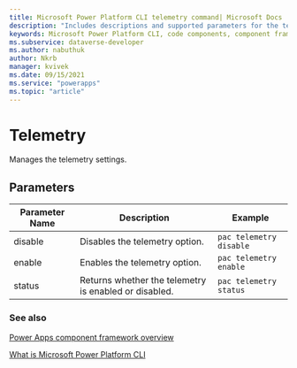 ```yaml
---
title: Microsoft Power Platform CLI telemetry command| Microsoft Docs
description: "Includes descriptions and supported parameters for the telemetry command."
keywords: Microsoft Power Platform CLI, code components, component framework, CLI
ms.subservice: dataverse-developer
ms.author: nabuthuk
author: Nkrb
manager: kvivek
ms.date: 09/15/2021
ms.service: "powerapps"
ms.topic: "article"
---
```


# Telemetry

Manages the telemetry settings.

## Parameters

|Parameter Name|Description|Example|
|------------|------------|---------|
|disable|Disables the telemetry option.| `pac telemetry disable`|
|enable|Enables the telemetry option.|`pac telemetry enable`|
|status|Returns whether the telemetry is enabled or disabled.|`pac telemetry status`|

### See also

[Power Apps component framework overview](../../../component-framework/overview.md)

[What is Microsoft Power Platform CLI](../../powerapps-cli.md)